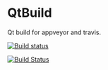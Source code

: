 # QtBuild
Qt build for appveyor and travis.

[![Build status](https://ci.appveyor.com/api/projects/status/rea3rxq7eahyjiin?svg=true)](https://ci.appveyor.com/project/judge2020/qtbuild)

[![Build Status](https://travis-ci.org/judge2020/QtBuild.svg?branch=master)](https://travis-ci.org/judge2020/QtBuild)
